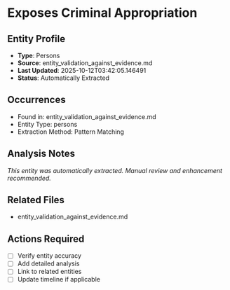 # Exposes Criminal Appropriation

## Entity Profile
- **Type**: Persons
- **Source**: entity_validation_against_evidence.md
- **Last Updated**: 2025-10-12T03:42:05.146491
- **Status**: Automatically Extracted

## Occurrences
- Found in: entity_validation_against_evidence.md
- Entity Type: persons
- Extraction Method: Pattern Matching

## Analysis Notes
*This entity was automatically extracted. Manual review and enhancement recommended.*

## Related Files
- entity_validation_against_evidence.md

## Actions Required
- [ ] Verify entity accuracy
- [ ] Add detailed analysis
- [ ] Link to related entities
- [ ] Update timeline if applicable
